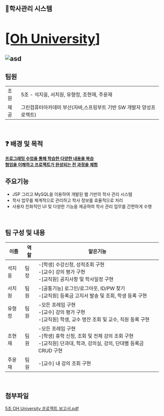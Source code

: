## 🙌학사관리 시스템   **<u><h1>[Oh University</u>]**


![asd](https://github.com/user-attachments/assets/a29f2dc7-ea4e-4916-b8cf-0a9a9dcba750)
  

## 팀원

|  |  |
| - | - | 
| 조원 | 5조 - 석지웅, 서치원, 유형정, 조현재, 주윤재 |
| 제공 | 그린컴퓨터아카데미 부산(자바,스프링부트 기반 SW 개발자 양성프로젝트) |


<br>

## ❓ 배경 및 목적 
**<u>프로그래밍 수업을 통해 학습한 다양한 내용을 복습</u>**   
**<u>협업을 이해하고 프로젝트가 완성되는 전 과정을 체험</u>**   

## 주요기능
- JSP 그리고 MySQL을 이용하여 개발된 웹 기반의 학사 관리 시스템
- 학사 업무를 체계적으로 관리하고 학사 정보를 효율적으로 처리
- 사용자 친화적인 UI 및 다양한 기능을 제공하여 학사 관리 업무를 간편하게 수행

<br>   
   
## 팀 구성 및 내용


| 이름| 역할| 맡은기능|
| --- | --- | --- |
| 석지웅 | 팀장 | -[학생] 수강신청, 성적조회 구현<br>-[교수] 강의 평가 구현 <br> -[교직원] 공지사항 및 학사일정 구현 |
| 서치원 | 팀원 | -[공통기능] 로그인/로그아웃, ID/PW 찾기 <br> -[교직원] 등록금 고지서 발송 및 조회, 학생 등록 구현 |
| 유형정 | 팀원 | -모든 프레임 구현<br> -[교수] 강의 평가 구현 <br> -[교직원] 학생, 교수 명잔 조회 및 교수, 직원 등록 구현 |
| 조현재 | 팀원 | -모든 프레임 구현<br> -[학생] 휴학 신청, 조회 및 전체 강의 조회 구현<br> -[교직원] 단과대, 학과, 강의실, 강의, 단대별 등록금 CRUD 구현 |
| 주윤재 | 팀원 | -[교수] 내 강의 조회 구현 |

<br>   
   
## 첨부파일
[5조 OH University 프로젝트 보고서.pdf](https://github.com/user-attachments/files/16434761/5.OH.University.pdf)
<br>   
